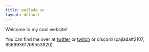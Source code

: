 ```yaml
---
title: pajlada.se
layout: default
---
```


Welcome to my cool website!

You can find me over at [twitter](https://twitter.com/pajlada) or [twitch](https://twitch.tv/pajlada) or discord (pajlada#2107, 85699361769553920)
